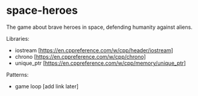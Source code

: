# space-heroes
The game about brave heroes in space, defending humanity against aliens.

Libraries:
- iostream [https://en.cppreference.com/w/cpp/header/iostream]
- chrono [https://en.cppreference.com/w/cpp/chrono]
- unique_ptr [https://en.cppreference.com/w/cpp/memory/unique_ptr]

Patterns:
- game loop [add link later]
